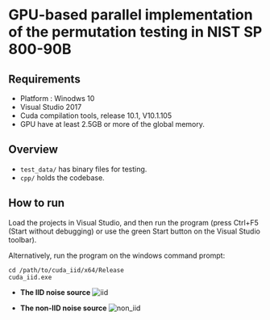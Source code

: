 # GPU-based parallel implementation of the permutation testing in NIST SP 800-90B

## Requirements
* Platform : Winodws 10
* Visual Studio 2017
* Cuda compilation tools, release 10.1, V10.1.105
* GPU have at least 2.5GB or more of the global memory.

## Overview
* `test_data/` has binary files for testing.
* `cpp/` holds the codebase.

## How to run
Load the projects in Visual Studio, and then run the program (press Ctrl+F5 (Start without debugging) or use the green Start button on the Visual Studio toolbar). 

Alternatively, run the program on the windows command prompt:
<pre><code>cd /path/to/cuda_iid/x64/Release
cuda_iid.exe
</code></pre>

* __The IID noise source__
![iid](https://user-images.githubusercontent.com/65601912/99964203-493e4100-2dd6-11eb-9f32-ff79b0f00a21.JPG)

* __The non-IID noise source__
![non_iid](https://user-images.githubusercontent.com/65601912/99964296-6bd05a00-2dd6-11eb-976f-a3f594275dc7.JPG)

